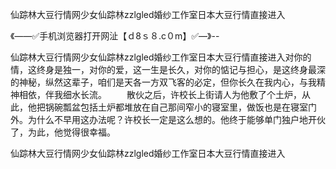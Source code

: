 仙踪林大豆行情网少女仙踪林zzlgled婚纱工作室日本大豆行情直接进入

《——✅手机浏览器打开网沚【ｄ8ｓ８.c０m】✅—》--

仙踪林大豆行情网少女仙踪林zzlgled婚纱工作室日本大豆行情直接进入对你的情，这终身是独一，对你的爱，这一生是长久，对你的惦记与担心，是这终身最深的神秘，纵然这辈子，咱们是天各一方双飞客的必定，但你长久在我内心，与我精神相依，伴我细水长流。
	　　散伙之后，许校长上街请人为他敷了个土炉，从此，他把锅碗瓢盆包括土炉都堆放在自己那间窄小的寝室里，做饭也是在寝室门外。为什么不早用这办法呢？许校长一定是这么想的。他终于能够单门独户地开伙了，为此，他觉得很幸福。





仙踪林大豆行情网少女仙踪林zzlgled婚纱工作室日本大豆行情直接进入
